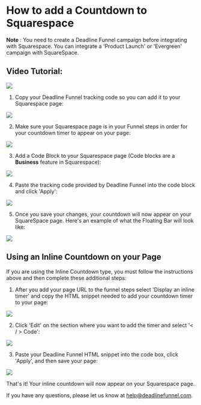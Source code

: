 # How to add a Countdown to Squarespace

**Note** : You need to create a Deadline Funnel campaign before integrating with Squarespace. You can integrate a 'Product Launch' or 'Evergreen' campaign with SquareSpace.

## Video Tutorial:

![](https://fast.wistia.com/embed/medias/pqynxswydx/swatch)

1. Copy your Deadline Funnel tracking code so you can add it to your Squarespace page:

![](https://d33v4339jhl8k0.cloudfront.net/docs/assets/53974d6ce4b0c76107b109d1/images/5ad765a20428630750928d67/file-TffCn91YeX.png)

2. Make sure your Squarespace page is in your Funnel steps in order for your countdown timer to appear on your page:

![](https://d33v4339jhl8k0.cloudfront.net/docs/assets/53974d6ce4b0c76107b109d1/images/5c783c362c7d3a0cb932155e/file-JDPyIgnWsG.png)

3. Add a Code Block to your Squarespace page \(Code blocks are a **Business** feature in Squarespace\):

![](https://d33v4339jhl8k0.cloudfront.net/docs/assets/53974d6ce4b0c76107b109d1/images/5ad77cd90428630750928e46/file-SLK5jxPGfH.png)

4. Paste the tracking code provided by Deadline Funnel into the code block and click 'Apply':

![](https://d33v4339jhl8k0.cloudfront.net/docs/assets/53974d6ce4b0c76107b109d1/images/5ad77d380428630750928e4b/file-6g7HUA2eDR.png)

5. Once you save your changes, your countdown will now appear on your SquareSpace page. Here's an example of what the Floating Bar will look like:

![](https://d33v4339jhl8k0.cloudfront.net/docs/assets/53974d6ce4b0c76107b109d1/images/5c65c0a12c7d3a66e32e783a/file-r2622Bfum3.png)

## Using an Inline Countdown on your Page

If you are using the Inline Countdown type, you must follow the instructions above and then complete these additional steps:

1. After you add your page URL to the funnel steps select 'Display an inline timer' and copy the HTML snippet needed to add your countdown timer to your page:

![](https://d33v4339jhl8k0.cloudfront.net/docs/assets/53974d6ce4b0c76107b109d1/images/5c783cd22c7d3a0cb9321570/file-hMgAYWDhqC.png)

2. Click 'Edit' on the section where you want to add the timer and select '&lt; / &gt; Code':

![](https://d33v4339jhl8k0.cloudfront.net/docs/assets/53974d6ce4b0c76107b109d1/images/5bfc4ff32c7d3a31944e5ffc/file-G39qOVhdN0.png)

3. Paste your Deadline Funnel HTML snippet into the code box, click 'Apply', and then save your page:

![](https://d33v4339jhl8k0.cloudfront.net/docs/assets/53974d6ce4b0c76107b109d1/images/5bfc50122c7d3a31944e5ffd/file-VDwnu1AHYa.png)

That's it! Your inline countdown will now appear on your Squarespace page.

If you have any questions, please let us know at [help@deadlinefunnel.com](mailto:mailto:help@deadlinefunnel.com).

